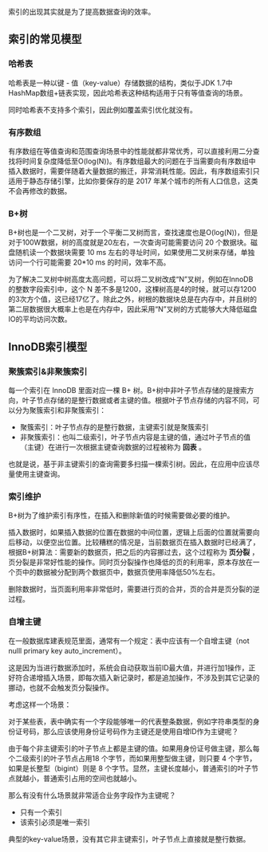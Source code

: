 索引的出现其实就是为了提高数据查询的效率。



## 索引的常见模型

### 哈希表

哈希表是一种以键 - 值（key-value）存储数据的结构，类似于JDK 1.7中HashMap数组+链表实现，因此哈希表这种结构适用于只有等值查询的场景。

同时哈希表不支持多个索引，因此例如覆盖索引优化就没有。



### 有序数组

有序数组在等值查询和范围查询场景中的性能就都非常优秀，可以直接利用二分查找将时间复杂度降低至O(log(N))。有序数组最大的问题在于当需要向有序数组中插入数据时，需要伴随着大量数据的搬迁，非常消耗性能。因此，有序数组索引只适用于静态存储引擎，比如你要保存的是 2017 年某个城市的所有人口信息，这类不会再修改的数据。



### B+树

B+树也是一个二叉树，对于一个平衡二叉树而言，查找速度也是O(log(N))，但是对于100W数据，树的高度就是20左右，一次查询可能需要访问 20 个数据块。磁盘随机读一个数据块需要 10 ms 左右的寻址时间，如果使用二叉树来存储，单独访问一个行可能需要 20*10 ms 的时间，效率不高。

为了解决二叉树中树高度太高问题，可以将二叉树改成“N”叉树，例如在InnoDB的整数字段索引中，这个 N 差不多是1200，这棵树高是4的时候，就可以存1200的3次方个值，这已经17亿了。除此之外，树根的数据块总是在内存中，并且树的第二层数据很大概率上也是在内存中，因此采用“N”叉树的方式能够大大降低磁盘IO的平均访问次数。



## InnoDB索引模型

### 聚簇索引&非聚簇索引

每一个索引在 InnoDB 里面对应一棵 B+ 树。B+树中非叶子节点存储的是搜索方向，叶子节点存储的是整行数据或者主键的值。根据叶子节点存储的内容不同，可以分为聚簇索引和非聚簇索引：

- 聚簇索引：叶子节点存的是整行数据，主键索引就是聚簇索引
- 非聚簇索引：也叫二级索引，叶子节点内容是主键的值，通过叶子节点的值（主键）在进行一次根据主键查询数据的过程被称为 **回表** 。

也就是说，基于非主键索引的查询需要多扫描一棵索引树。因此，在应用中应该尽量使用主键查询。



### 索引维护

B+树为了维护索引有序性，在插入和删除新值的时候需要做必要的维护。

插入数据时，如果插入数据的位置在数据的中间位置，逻辑上后面的位置就需要向后移动，以便空出位置。比较糟糕的情况是，当前数据页在插入数据时已经满了，根据B+树算法：需要新的数据页，把之后的内容挪过去，这个过程称为 **页分裂** ，页分裂是非常好性能的操作。同时页分裂操作也降低的页的利用率，原本存放在一个页中的数据被分配到两个数据页中，数据页使用率降低50%左右。

删除数据时，当页面利用率非常低时，需要进行页的合并，页的合并是页分裂的逆过程。



### 自增主键

在一般数据库建表规范里面，通常有一个规定：表中应该有一个自增主键（not nulll  primary key auto_increment）。

这是因为当进行数据添加时，系统会自动获取当前ID最大值，并进行加1操作，正好符合递增插入场景，即每次插入新记录时，都是追加操作，不涉及到其它记录的挪动，也就不会触发页分裂操作。



考虑这样一个场景：

对于某些表，表中确实有一个字段能够唯一的代表整条数据，例如字符串类型的身份证号码，那么应该使用身份证号码作为主键还是使用自增ID作为主键呢？

由于每个非主键索引的叶子节点上都是主键的值。如果用身份证号做主键，那么每个二级索引的叶子节点占用18 个字节，而如果用整型做主键，则只要 4 个字节，如果是长整型（bigint）则是 8 个字节。显然，主键长度越小，普通索引的叶子节点就越小，普通索引占用的空间也就越小。

那么有没有什么场景就非常适合业务字段作为主键呢？

- 只有一个索引
- 该索引必须是唯一索引

典型的key-value场景，没有其它非主键索引，叶子节点上直接就是整行数据。



